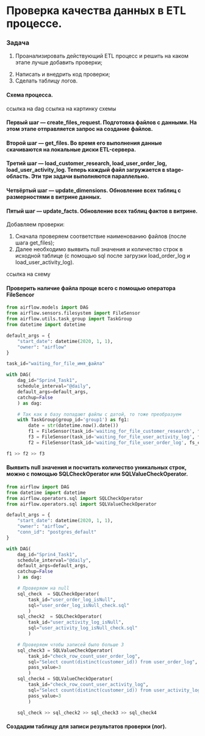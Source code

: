 # Проверка качества данных в ETL процессе.

### Задача
1. Проанализировать действующий ETL процесс и решить на каком этапе лучше добавить проверки; <P><P>
2. Написать и внедрить код проверки;
3. Сделать таблицу логов.


#### Схема процесса.

ссылка на dag
ссылка на картинку схемы

#### Первый шаг — create_files_request. Подготовка файлов с данными. На этом этапе отправляется запрос на создание файлов.

#### Второй шаг — get_files. Во время его выполнения данные скачиваются на локальные диски ЕTL-сервера.

#### Третий шаг — load_customer_research, load_user_order_log, load_user_activity_log. Теперь каждый файл загружается в stage-область. Эти три задачи выполняются параллельно.

#### Четвёртый шаг — update_dimensions. Обновление всех таблиц с размерностями в витрине данных.

#### Пятый шаг — update_facts. Обновление всех таблиц фактов в витрине.

Добавляем проверки:

1. Сначала проверяем соответствие наименованию файлов (после шага get_files);
2. Далее необходимо выявить null значения и количество строк в исходной таблице (с помощью sql после загрузки load_order_log и load_user_activity_log).

ссылка на схему

#### Проверить наличие файла проще всего с помощью оператора FileSencor

```python
from airflow.models import DAG
from airflow.sensors.filesystem import FileSensor
from airflow.utils.task_group import TaskGroup
from datetime import datetime

default_args = {
    "start_date": datetime(2020, 1, 1),
    "owner": "airflow"
}

task_id="waiting_for_file_имя_файла"

with DAG(
    dag_id="Sprin4_Task1",
    schedule_interval="@daily",
    default_args=default_args,
    catchup=False
    ) as dag:

    # Так как в базу попадают файлы с датой, то тоже преобразуем
    with TaskGroup(group_id='group1') as fg1:
        date = str(datetime.now().date())
        f1 = FileSensor(task_id='waiting_for_file_customer_research', fs_conn_id ='fs_local', filepath='data/' + date + '_' + '_customer_research.csv', poke_interval = 15, timeout=15 )
        f3 = FileSensor(task_id='waiting_for_file_user_activity_log', fs_conn_id ='fs_local', filepath='data/' + date + '_' + '_user_activity_log.csv', poke_interval = 15, timeout=15 )
        f2 = FileSensor(task_id='waiting_for_file_user_order_log', fs_conn_id ='fs_local', filepath='data/' + date + '_' + '_user_order_log.csv', poke_interval = 15, timeout=15 )

f1 >> f2 >> f3
```

#### Выявить null значения и посчитать количество уникальных строк, можно с помощью SQLCheckOperator или SQLValueCheckOperator.

```python
from airflow import DAG
from datetime import datetime
from airflow.operators.sql import SQLCheckOperator
from airflow.operators.sql import SQLValueCheckOperator

default_args = {
    "start_date": datetime(2020, 1, 1),
    "owner": "airflow",
    "conn_id": "postgres_default"
}

with DAG(
    dag_id="Sprin4_Task1",
    schedule_interval="@daily",
    default_args=default_args,
    catchup=False
    ) as dag:

    # Проверяем на null
    sql_check  = SQLCheckOperator(
        task_id="user_order_log_isNull",
        sql="user_order_log_isNull_check.sql"
        )
    sql_check2  = SQLCheckOperator(
        task_id="user_activity_log_isNull",
        sql="user_activity_log_isNull_check.sql"
        )

    # Проверяем чтобы записей было больше 3
    sql_check3 = SQLValueCheckOperator(
        task_id="check_row_count_user_order_log",
        sql="Select count(distinct(customer_id)) from user_order_log",
        pass_value=3
        )
    sql_check4 = SQLValueCheckOperator(
        task_id="check_row_count_user_activity_log",
        sql="Select count(distinct(customer_id)) from user_activity_log",
        pass_value=3
        )

    sql_check >> sql_check2 >> sql_check3 >> sql_check4
```

#### Создадим таблицу для записи результатов проверки (лог).
